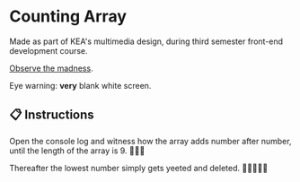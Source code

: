 # Counting Array

Made as part of KEA's multimedia design, during third semester front-end development course.

[Observe the madness](https://malthesers.github.io/countingarray/).

Eye warning: **very** blank white screen.

## 📋 Instructions
Open the console log and witness how the array adds number after number, until the length of the array is 9. 🤯🤯🤯

Thereafter the lowest number simply gets yeeted and deleted. 🤯🤯🤯🤯🤯
